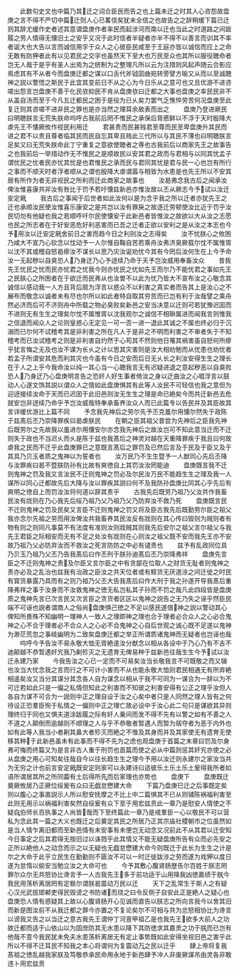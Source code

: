 <!-- { "loadSidebar": true } -->
　　此数句史文也中篇乃其迁之词合臣民而告之也上篇未迁之时其人心咨怨故盘庚之言不得不严切中篇迁则人心已畧信矣犹未全信之也故告之之辞稍缓下篇已迁则其辞尤缓作史者述其意谓盘庚作者率民而起涉河而南以迁也当此之时道路之间跋履之劳人情得无懐旧土之安乎又况于此时信者半疑者亦半不得不以善言而训其不率者诞大也大告以言而诚信用孚于众人之心彼臣民咸至于王庭亦皆以诚信而应上之命无敢有防狎者此有以见君民之交孚也虽然天下至大也万民至众也其所以服役聴命者岂无人哉于是乎有圣人出焉为之统制为之整理凡所以云为注措则风起声随云合影应焉虑其有不从者今而盘庚迁都之谋以口舌代斧钺囬曲宛转旁譬方喻又从而以至诚聴神之説以警悟之斯民于此宜其变前日不从之心为今日乐从之意可也又且优游不进咨嗟出怨言岂盘庚不善于化民欤抑民不肯从盘庚欤曰迁都之大事也盘庚之率民民非不从盖自汤而至于今凡五迁都民之困于是役为已乆矣力罢气乏憔悴劳苦何况盘庚至此复迁则其咨嗟不进非民之罪也是亦当然之理耳余故表而出之
　　盘庚乃登进厥民曰明聴朕言无荒失朕命呜呼古我前后罔不惟民之承保后胥慼鲜以不浮于天时殷降大虐先王不懐厥攸作视民利用迁
　　君甚贵而民甚贱君至尊而民至卑盘庚升其民而进之君不以贵且尊者临其民而民自忘其卑且贱此三代所以与其民不薄也曰明聴朕言足矣又曰无荒失朕命此丁宁重复之意欲使聴者之専也古我前后以商家先王之故事告之也我前后一举措动作无不惟民之是顺故民以安其君之政而与君相与以同其忧孟子谓忧民之忧者民亦忧其忧是也君惟民之承而民与君同其忧是君与民一心也岂有所行之事而不顺天时者浮者顺从之谓也殷降大虐谓嚣与相皆为水患是也先王所以不安其居有所作为者无非视民之所利而迁此商家之故事也
　　汝曷弗念我古后之闻承汝俾汝惟喜康共非汝有咎比于罚予若吁懐兹新邑亦惟汝故以丕从厥志今予试以汝迁安定厥
　　我古后之事闻于后世者如此汝何以是为念乎我之所以迁者亦犹先王之迁也承顺汝民使汝惟喜乐康安之是共岂以汝有罪戾之故逐迁劳顿使汝比近于罚乎汝民切勿有他疑也我之若顺呼吁尔民使懐安于此新邑者皆惟汝之故欲以大从汝之志愿也民之所志者在于好安恶危好利恶害而已吾之迁者正欲以安利之是从汝之本志也今予用汝以迁安定厥舍前日之害而趋今日之利则汝之志得矣
　　汝不忧朕心之攸困乃咸大不宣乃心钦念以忱动予一人尔惟自鞠自苦若乘舟汝弗济臭厥载尔忱不属惟胥以沈不其或稽自怒曷瘳汝不谋长以思乃灾汝诞劝忧今其有今罔后汝何生在上今予命汝一无起秽以自臭恐人乃身迂乃心予迓续乃命于天予岂汝威用奉畜汝众
　　昔我先王忧民之忧而民亦忧君之忧我今则亦忧民之忧如先王而尔乃不能忧君之事如先王之民朕心之所困者在于欲迁而民弗从也汝曽不以此为忧乃皆大不宣布汝之心敬念其诚信以感动我一人方且背后扇为浮言以惑众不以利害之真实者而告其上是汝心之不展布而敬念以诚者未有尽也尔所以如此者特自取其穷苦而已岂有利于汝哉譬之乘舟然必济而后可不济则舟中所载之物必臭败矣新邑之安当决意以迁则可若犹豫迟囬而不进则无有生生之理矣尔忱不属惟胥以沈我观尔之诚信不相聨属进而闻我言则惟我之信退而闻众人之论则皇惑心无定见一可一否一进一退此其诚之不属也终必归于沉溺而已尔何不试稽考其是非利害之所在凡人于是非之不明而利害之不审者失于不知稽考而已汝试稽考之则是非利害自灼然于心苟其不然则他日罹其祸害虽自怒何所瘳乎犹言悔之无及也汝不谋为长乆之计以思其灾害则是汝大相劝勉而从忧患也劝忧者若孟子所谓安其危而利其灾也今虽有今日之安而后日无乆长之利汝安得生生之理长在于人之上乎今我命汝以纯一其心当一心聴我言无有迟疑进退之意起秽恶以自臭败恐人乃身迂乃心盘庚明言告之恐奸人好生事者倚汝之身以迂曲汝之心唱浮言以鼓动人心遂文饰其説以谓众人之情如此盘庚惧其有此等人汝民不可轻信也我之意但为迎迓接续汝命于天而已迟囬于此旧邑则汝无生生之理是命已絶矣今而共迁新邑去危就安岂非迓续乃命乎予岂汝威哉特奉承畜养汝众人而已此篇专以告民并及其臣故其言详缓优游比上篇不同
　　予念我先神后之劳尔先予丕克羞尔用懐尔然失于政陈于兹髙后丕乃崇降罪疾曰曷虐朕民
　　在朝之臣其祖父昔尝为先神后之臣我先神后既劳尔之先故我以羞进尔用懐安尔亦念我先神后之故汝岂可不知此意当迁而不迁则失于政也不当迟乆而乆是陈于兹也我髙后之神灵对越在天重降罪疾于我且曰何故虐我之民而不迁乎此盘庚罪已之意既言髙后之罪罚及已然后言及于民及于臣又及于其具乃贝玉者质之鬼神以为誓者也
　　汝万民乃不生生暨予一人猷同心先后丕降与汝罪疾曰曷不暨朕防孙有比故有爽徳自上其罚汝汝罔能迪
　　盘庚既言我不迁则鬼神之罚及我又言汝民不迁则鬼神之罚必及尔民汝万民不能趋生生之理及我一人谋所以同心迁都故先后大降与汝以罪疾其説曰何不及我防孙盘庚比同其心乎先后有爽明之徳自上而罚汝汝将何道以辞其责乎
　　古我先后既劳乃祖乃父汝共作我畜民汝有戕则在乃心我先后绥乃祖乃父乃祖乃父乃防弃汝不救乃死
　　盘庚既言民不迁则鬼神之罚及民矣又言臣不迁则鬼神之罚又将及臣古我先后既勤劳尔臣之祖父我亦念尔先祖之劳而用汝俾汝共我畜养其民汝反有戕则在其心传曰毁则为贼则者有物有则之则同凡事莫不有法度有准则汝则戕贼其则我先后安尔之祖父言尔祖父与我先王君臣之际相安而无有不足之处汝有戕则在心则汝之祖父既不安而我先王亦不安故乃祖乃父必防弃汝而不救汝之死言防防之中必有谴责也
　　兹予有乱政同位具乃贝玉乃祖乃父丕乃告我髙后曰作丕刑于朕孙迪髙后丕乃崇降弗祥
　　盘庚先言臣之不迁则鬼神之责及尔臣又言尔臣之中有贪鄙在位取人之财货无耻者则鬼神之责亦必及之乱治也兹我有治政之臣汝之共天位者或有黩货无厌道涂之间迁徙之时民有寳货暴露乃具而有之则乃祖乃父丕大告我髙后曰作大刑于我之孙遂开导我髙后重降弗祥之事于汝身而不汝救鬼神之徳无私岂私其子孙而不罚之哉凡此四段皆是盘庚质之鬼神先言已次言民又次言臣之贪货者区区以鬼神之説告之无乃失之诬乎然臣民端不可诬也説者谓商人之俗尚盘庚惧己徳之不足以感民遂借神之説以警动其心俾知所畏殊不知幽明一理神人一致人之理即神之理也合于理者必合众人之心必合鬼神之心不合于理者必不合众人之心必不合鬼神之心自后世观之诚心既不足遂以鬼神为渺茫荒忽之事岐幽明为二致矣盘庚迁都之举正所谓质诸鬼神而无疑者也岂诬也哉
　　呜呼今予告汝不易永敬大恤无胥絶逺汝分猷念以相从各设中于乃心乃有不吉不迪颠越不恭暂遇奸宄我乃劓殄灭之无遗育无俾易种于兹新邑往哉生生今予试以汝迁永建乃家
　　今我告汝之心已一定而不可易矣汝当长敬我言不可既敬之而又辍也汝当大忧念我之言而行之不可计小害而不从也能永敬大恤则君民相通无有所弃絶相逺矣汝又当分其谋分其念各人自为谋念以相从于我不可同为一谋合为一辞以为不可迁若如此只是一偏之私情但知此之利害而不知彼之利害安得有公正之理乎汝但人各自为谋不可合为一説则中正之理自设于汝之心矣中者只是人同然之理人皆有之何待设正恐羣臣徇于私情之一偏则中正之理亡故必设中于汝心此二句只是谋欲其异则理终归于同也又惧夫道涂跋履之际有奸人乗间而发不得不先有以警之如有不善之人不道之人颠倒而逾越则不顺理之人与乎不恭敬者暂遇人而暂为刼夺者为恶于内外也如有此等人我当小者劓其鼻大者殄灭而絶之不惟及其身而并及其家使无有遗育无使移其种于此新邑虽未有此事而不得不先为之虑也观盘庚于首篇之末章曰罚及尔身弗可悔而终篇又为是言非古人重于刑罚也首篇而使之必从中篇则惩其奸宄亦使之必从盘庚之用心可知矣往哉自今以往长趋生生之理今予用以汝迁则永建尔之家汝当共为无穷之计也前言安定厥既安定则家可以永建诗曰适彼乐土乐土乐土爰得我所者如语所谓居其所之所同葢有土后得所先而后家理也亦势也
　　盘庚下
　　盘庚既迁奠厥攸居乃正厥位绥爰有众曰无戯怠懋建大命
　　下篇乃盘庚巳迁之后事既定矣则以腹心之事直説示人所以慰安抚摩之不比上中二篇惧其不已从则铺陈祸福利害至此则无用示以祸福利害矣然自绥爰有众下至于用宏兹贲此一章乃是慰安人情使之不疑自伯师长百执事之人尚皆哉而下至终篇此一章乃是戒羣臣一心以敬民不可以营私为念此其一篇之大义也既迁之后奠定其民之所居乃正其宗庙社稷朝市之位虽然如是当人情乍离旧都而至新邑情有未安事有未便岂无动念又况前此不从其君以迁安知今日事定之后其君得无按旧过以诛戮乎此其情又不能无疑盘庚所告有众而必先安之正所以絶他人之动念而示之以无疑也无戯怠懋建大命今则既迁于此长为生生之计是尔之大命于此乎立民生在勤勤则不匮汝不可以一时迁徙跋涉之劳而遂为戏狎以度日遂为怠惰以偷安当勉立汝之大命可也
　　今予其敷心腹肾肠歴告尔百姓于朕志罔罪尔众尔无共怒协比谗言予一人古我先王多于前功适于山用降我凶徳嘉绩于朕今我民用荡析离居罔有定极尔谓朕曷震动万民以迁
　　天下之乱常生于斯人之有疑心汉光武拔邯郸吏得民毁谤之书防诸而烧之曰令反侧子自安此正是絶人之疑心也盘庚恐人情有惑疑其上故以心腹肾肠开心见诚而直告以朕志之所向言我今以舍其旧而新是图汝前不从我迁都之罪今亦置之不复论矣尔不可相与共为忿怒相协比为谗言以谤我又告之以当迁之意古我先王谓仲丁河亶甲祖乙是也我先王欲多大前人之功故迁都而适于山依山以为固庶防其无水患以降下其防徳求其嘉羙之功于朕而已岂有他哉不意今我民犹未免夫水患荡析离居无有定止事势既如此安得坐视旧邑之害乎此所以不得不迁耳民不知我之本心将谓何为复震动万之民以迁乎
　　肆上帝将复我髙祖之徳乱越我家朕及笃敬恭承民命用永地于新邑肆予冲人非废厥谋吊由灵各非敢违卜用宏兹贲
